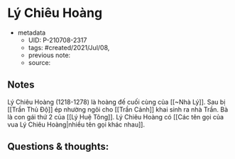 # Lý Chiêu Hoàng

- metadata
	- UID: P-210708-2317
	- tags: #created/2021/Jul/08,
	- previous note: 
	- source: 

## Notes
Lý Chiêu Hoàng (1218-1278) là hoàng đế cuối cùng của [[~Nhà Lý]]. Sau bị [[Trần Thủ Độ]] ép nhường ngôi cho [[Trần Cảnh]] khai sinh ra nhà Trần. Bà là con gái thứ 2 của [[Lý Huệ Tông]].
Lý Chiêu Hoàng có [[Các tên gọi của vua Lý Chiêu Hoàng|nhiều tên gọi khác nhau]].

## Questions & thoughts:

